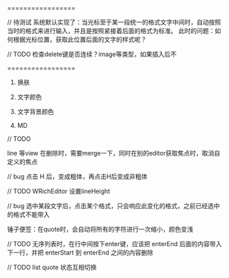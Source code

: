=================

// 待测试
系统默认实现了：当光标至于某一段统一的格式文字中间时，自动按照当时的格式来进行输入，并且是按照紧接着后面的格式为标准。
此时的问题：如何根据光标位置，获取此位置后面的文字的样式呢？

// TODO
检查delete键是否连续？image等类型，如果插入后不

=================

1. 换肤

2. 文字颜色

3. 文字背景颜色

4. MD


// TODO 

line 等view 在删除时，需要merge一下，同时在别的editor获取焦点时，取消自定义的焦点


// bug 点击 H 后，变成粗体，再点击H后变成非粗体

// TODO WRichEditor  设置lineHeight



// bug
选中某段文字后，点击某个格式，只会响应此变化的格式，之前已经选中的格式不能带入


锤子便签：在quote时，会自动将所有的字符进行一次缩小，颜色变浅


// TODO 
无序列表时，在行中间按下enter键，应该把 enterEnd 后面的内容带入下一行，并把 enterStart 到 enterEnd 之间的内容删除

// TODO
list quote 状态互相切换